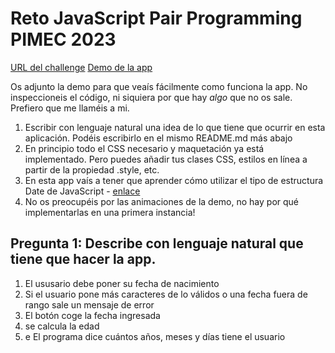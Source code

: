 # Reto JavaScript Pair Programming PIMEC 2023

[URL del challenge](https://www.frontendmentor.io/challenges/age-calculator-app-dF9DFFpj-Q)
[Demo de la app](https://age-calculator-app-main--gragert.vercel.app/)

Os adjunto la demo para que veaís fácilmente como funciona la app. No inspeccioneis el código, ni siquiera por que hay _algo_ que no os sale. Prefiero que me llaméis a mi.

1. Escribir con lenguaje natural una idea de lo que tiene que ocurrir en esta aplicación. Podéis escribirlo en el mismo README.md más abajo
2. En principio todo el CSS necesario y maquetación ya está implementado. Pero puedes añadir tus clases CSS, estilos en línea a partir de la propiedad .style, etc.
3. En esta app vaís a tener que aprender cómo utilizar el tipo de estructura Date de JavaScript - [enlace](https://javascript.info/date)
4. No os preocupéis por las animaciones de la demo, no hay por qué implementarlas en una primera instancia!

## Pregunta 1: Describe con lenguaje natural que tiene que hacer la app.

1. El ususario debe poner su fecha de nacimiento
2. Si el usuario pone más caracteres de lo válidos o una fecha fuera de rango sale un mensaje de error
3. El botón coge la fecha ingresada 
4. se calcula la edad
5. e
El programa dice cuántos años, meses y días tiene el usuario
